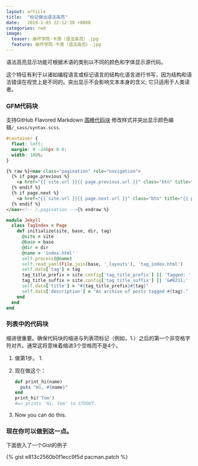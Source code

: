 ```yaml
---
layout: article
title:  "标记做出语法高亮"
date:   2018-1-03 22:12:30 +0800
categories: rwd
image:
  teaser: 崩坏学院-卡莲（语法高亮）.jpg
  feature: 崩坏学院-卡莲（语法高亮）.jpg
---
```


语法高亮显示功能可根据术语的类别以不同的颜色和字体显示源代码。




这个特征有利于以诸如编程语言或标记语言的结构化语言进行书写，因为结构和语法错误在视觉上是不同的。突出显示不会影响文本本身的含义; 它只适用于人类读者。

[^1]: <http://en.wikipedia.org/wiki/Syntax_highlighting>

### GFM代码块

支持GitHub Flavored Markdown [围栅代码块](https://help.github.com/articles/creating-and-highlighting-code-blocks/)  修改样式并突出显示颜色编辑`/_sass/syntax.scss`.

```css
#container {
  float: left;
  margin: 0 -240px 0 0;
  width: 100%;
}
```

```html
{% raw %}<nav class="pagination" role="navigation">
  {% if page.previous %}
    <a href="{{ site.url }}{{ page.previous.url }}" class="btn" title="{{ page.previous.title }}">Previous article</a>
  {% endif %}
  {% if page.next %}
    <a href="{{ site.url }}{{ page.next.url }}" class="btn" title="{{ page.next.title }}">Next article</a>
  {% endif %}
</nav><!-- /.pagination -->{% endraw %}
```

```ruby
module Jekyll
  class TagIndex < Page
    def initialize(site, base, dir, tag)
      @site = site
      @base = base
      @dir = dir
      @name = 'index.html'
      self.process(@name)
      self.read_yaml(File.join(base, '_layouts'), 'tag_index.html')
      self.data['tag'] = tag
      tag_title_prefix = site.config['tag_title_prefix'] || 'Tagged: '
      tag_title_suffix = site.config['tag_title_suffix'] || '&#8211;'
      self.data['title'] = "#{tag_title_prefix}#{tag}"
      self.data['description'] = "An archive of posts tagged #{tag}."
    end
  end
end
```

### 列表中的代码块

缩进很重要。确保代码块的缩进与列表项标记（例如，1.）之后的第一个非空格字符对齐。通常这将意味着缩进3个空格而不是4个。

1. 做第1步。 1.
2. 现在做这个：
   
   ```ruby
   def print_hi(name)
     puts "Hi, #{name}"
   end
   print_hi('Tom')
   #=> prints 'Hi, Tom' to STDOUT.
   ```
        
3. Now you can do this.

### 现在你可以做到这一点。

下面嵌入了一个Gist的例子

{% gist e813c2560b0f1ecc9f5d pacman.patch %}
